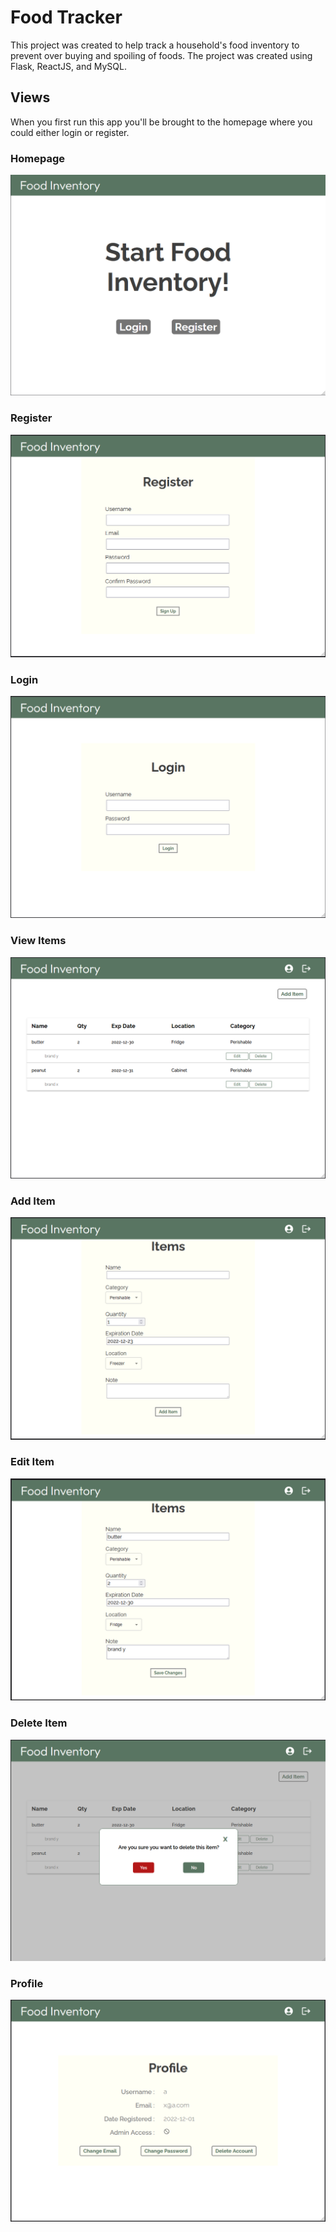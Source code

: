 # Food Tracker

This project was created to help track a household's food inventory to prevent over buying and spoiling of foods.
The project was created using Flask, ReactJS, and MySQL.

<!--
# if package dependencies causing error
npm install --legacy-peer-deps

# To Run
-> export NODE_OPTIONS=--openssl-legacy-provider
-> in flask-server run "python app.py"
-> in client run "npm start"

# For DB
service mysql stop
service mysql start
or
sudo /etc/init.d/mysql start <!--if my sql start is causing error--
mysql -u root -p
enter pw use top numbers

# migration
flask db migrate -m 'message'
flask db upgrade -->

## Views

When you first run this app you'll be brought to the homepage where you could either login or register.

### Homepage

![Homepage](https://github.com/jilyan-dy/food_tracker/blob/master/figs/homepage.png?raw=true)

### Register

![Register](https://github.com/jilyan-dy/food_tracker/blob/master/figs/register.PNG?raw=true)

### Login

![Login](https://github.com/jilyan-dy/food_tracker/blob/master/figs/login.PNG?raw=true)

### View Items

![View Items](https://github.com/jilyan-dy/food_tracker/blob/master/figs/view_items.PNG?raw=true)

### Add Item

![Add Item](https://github.com/jilyan-dy/food_tracker/blob/master/figs/add_item.PNG?raw=true)

### Edit Item

![Edit Item](https://github.com/jilyan-dy/food_tracker/blob/master/figs/edit_item.PNG?raw=true)

### Delete Item

![Delete Item](https://github.com/jilyan-dy/food_tracker/blob/master/figs/delete_item.png?raw=true)

### Profile

![Profile](https://github.com/jilyan-dy/food_tracker/blob/master/figs/profile.PNG?raw=true)
